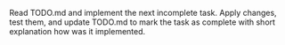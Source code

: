 Read TODO.md  and implement the next incomplete task. Apply changes, test them, and update TODO.md  to mark the task as complete with short explanation how was it implemented.